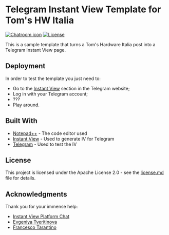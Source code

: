 # Telegram Instant View Template for Tom's HW Italia

[![Chatroom icon](https://patrolavia.github.io/telegram-badge/chat.png)](https://t.me/mniuop_bot) [![License](https://img.shields.io/badge/License-Apache%202.0-blue.svg)](https://www.apache.org/licenses/LICENSE-2.0.txt)

This is a sample template that turns a Tom's Hardware Italia post into a Telegram Instant View page.

## Deployment

In order to test the template you just need to:
* Go to the [Instant View](https://instantview.telegram.org/) section in the Telegram website;
* Log in with your Telegram account;
* ???
* Play around.

## Built With

* [Notepad++](https://notepad-plus-plus.org/) - The code editor used
* [Instant View](https://instantview.telegram.org/) - Used to generate IV for Telegram
* [Telegram](https://telegram.org/) - Used to test the IV

## License

This project is licensed under the Apache License 2.0 - see the [license.md](license.md) file for details.

## Acknowledgments

Thank you for your immense help:

* [Instant View Platform Chat](https://t.me/IVpublic)
* [Evgeniya Tveritinova](https://github.com/tveritinova)
* [Francesco Tarantino](https://github.com/franci22)
